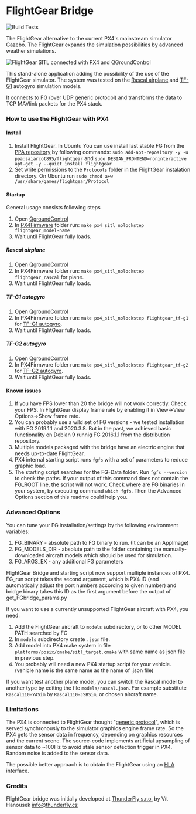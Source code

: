 # FlightGear Bridge

![Build Tests](https://github.com/PX4/PX4-FlightGear-Bridge/workflows/Build%20Tests/badge.svg)

The FlightGear alternative to the current PX4's mainstream simulator Gazebo. The FlightGear expands the simulation possibilities by advanced weather simulations. 

![FlightGear SITL connected with PX4 and QGroundControl](art/screenshot.png)

This stand-alone application adding the possibility of the use of the FlightGear simulator. The system was tested on the [Rascal airplane](https://github.com/ThunderFly-aerospace/FlightGear-Rascal) and [TF-G1](https://github.com/ThunderFly-aerospace/FlightGear-TF-G1) autogyro simulation models.

It connects to FG (over UDP generic protocol) and transforms the data to TCP MAVlink packets for the PX4 stack.

### How to use the FlightGear with PX4

#### Install

1) Install FlightGear. In Ubuntu You can use install last stable FG from the [PPA repository](https://launchpad.net/~saiarcot895/+archive/ubuntu/flightgear) by following commands: ```sudo add-apt-repository -y -u ppa:saiarcot895/flightgear``` and ```sudo DEBIAN_FRONTEND=noninteractive apt-get -y --quiet install flightgear```
3) Set write permissions to the `Protocols` folder in the FlightGear instalation directory. On Ubuntu run ```sudo chmod a+w /usr/share/games/flightgear/Protocol ```

#### Startup

General usage consists following steps

1) Open [QgroundControl](http://qgroundcontrol.com/)
2) In [PX4Firmware](https://github.com/PX4/PX4-Autopilot) folder run: ```make px4_sitl_nolockstep flightgear_model-name```
3) Wait until FlightGear fully loads.


##### Rascal airplane

1) Open [QgroundControl](http://qgroundcontrol.com/)
2) In PX4Firmware folder run: ```make px4_sitl_nolockstep flightgear_rascal``` for plane.
3) Wait until FlightGear fully loads.

##### TF-G1 autogyro

1) Open [QgroundControl](http://qgroundcontrol.com/)
2) In PX4Firmware folder run: ```make px4_sitl_nolockstep flightgear_tf-g1``` for [TF-G1 autogyro](https://github.com/ThunderFly-aerospace/TF-G1).
3) Wait until FlightGear fully loads.

##### TF-G2 autogyro

1) Open [QgroundControl](http://qgroundcontrol.com/)
2) In PX4Firmware folder run: ```make px4_sitl_nolockstep flightgear_tf-g2``` for [TF-G2 autogyro](https://github.com/ThunderFly-aerospace/TF-G2).
3) Wait until FlightGear fully loads.


#### Known issues

1) If you have FPS lower than 20 the bridge will not work correctly. Check your FPS. In FlightGear display frame rate by enabling it in View->View Options->Show frame rate.
2) You can probably use a wild set of FG versions - we tested installation with FG 2019.1.1 and 2020.3.8. But in the past, we achieved basic functionality on Debian 9 runnig FG 2016.1.1 from the distribution repository.
3) Multiple models packaged with the bridge have an electric engine that needs up-to-date FlightGear.
5) PX4 internal starting script runs ```fgfs``` with a set of parameters to reduce graphic load. 
6) The starting script searches for the FG-Data folder. Run ```fgfs --version``` to check the paths. If your output of this command does not contain the FG_ROOT line, the script will not work. Check where are FG binaries in your system, by executing command ```which fgfs```. Then the Advanced Options section of this readme could help you.

### Advanced Options

You can tune your FG installation/settings by the following environment variables:

1) FG\_BINARY - absolute path to FG binary to run. (It can be an AppImage)
2) FG\_MODELS\_DIR - absolute path to the folder containing the manually-downloaded aircraft models which should be used for simulation.
3) FG\_ARGS\_EX - any additional FG parameters

FlightGear Bridge and starting script now support multiple instances of PX4. FG\_run script takes the second argument, which is PX4 ID (and automatically adjust the port numbers according to given number) and bridge binary takes this ID as the first argument before the output of get\_FGbridge\_params.py

If you want to use a currently unsupported FlightGear aircraft with PX4, you need:
1) Add the FlightGear aircraft to ```models``` subdirectory, or to other MODEL PATH searched by FG
2) In ```models``` subdirectory create ```.json``` file. 
3) Add model into PX4 make system in file ```platforms/posix/cmake/sitl_target.cmake``` with same name as json file in previous step.
4) You probably will need a new PX4 startup script for your vehicle. (vehicle name is the same name as the name of .json file)

If you want test another plane model, you can switch the Rascal model to another type by editing the file ```models/rascal.json```.  For example substitute ```Rascal110-YASim``` by ```Rascal110-JSBSim```, or chosen aircraft name.

### Limitations

The PX4 is connected to FlightGear thought "[generic protocol](http://wiki.flightgear.org/Generic_protocol)", which is served synchronously to the simulator graphics engine frame rate. So the PX4 gets the sensor data in frequency, depending on graphics resources and the current scene. The source-code implements artificial upsampling of sensor data to ~100Hz to avoid stale sensor detection trigger in PX4. Random noise is added to the sensor data.

The possible better approach is to obtain the FlightGear using an [HLA](http://wiki.flightgear.org/High-Level_Architecture) interface.

### Credits

 FlightGear bridge was initially developed at [ThunderFly s.r.o.](https://www.thunderfly.cz/) by Vít Hanousek <info@thunderfly.cz>
